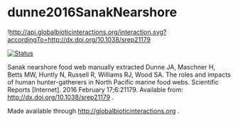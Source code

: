 # dunne2016SanakNearshore
!http://api.globalbioticinteractions.org/interaction.svg?accordingTo=http://dx.doi.org/10.1038/srep21179

[![Status](http://api.globalbioticinteractions.org/interaction.svg?accordingTo=http://dx.doi.org/10.1038/srep21179)](http://globalbioticinteractions.org/?accordingTo=http://dx.doi.org/10.1038/srep21179)

Sanak nearshore food web manually extracted Dunne JA, Maschner H, Betts MW, Huntly N, Russell R, Williams RJ, Wood SA. The roles and impacts of human hunter-gatherers in North Pacific marine food webs. Scientific Reports [Internet]. 2016 February 17;6:21179. Available from: http://dx.doi.org/10.1038/srep21179 .

Made available through http://globalbioticinteractions.org .
